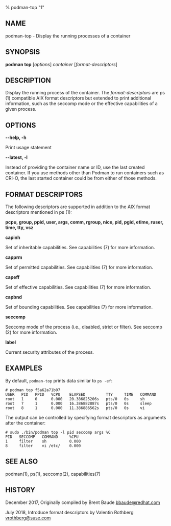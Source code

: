 % podman-top "1"

## NAME
podman\-top - Display the running processes of a container

## SYNOPSIS
**podman top** [*options*] *container* [*format-descriptors*]

## DESCRIPTION
Display the running process of the container. The *format-descriptors* are ps (1) compatible AIX format descriptors but extended to print additional information, such as the seccomp mode or the effective capabilities of a given process.

## OPTIONS

**--help, -h**

  Print usage statement

**--latest, -l**

Instead of providing the container name or ID, use the last created container. If you use methods other than Podman
to run containers such as CRI-O, the last started container could be from either of those methods.

## FORMAT DESCRIPTORS

The following descriptors are supported in addition to the AIX format descriptors mentioned in ps (1):

**pcpu, group, ppid, user, args, comm, rgroup, nice, pid, pgid, etime, ruser, time, tty, vsz**

**capinh**

  Set of inheritable capabilities. See capabilities (7) for more information.

**capprm**

  Set of permitted capabilities. See capabilities (7) for more information.

**capeff**

  Set of effective capabilities. See capabilities (7) for more information.

**capbnd**

  Set of bounding capabilities. See capabilities (7) for more information.

**seccomp**

  Seccomp mode of the process (i.e., disabled, strict or filter). See seccomp (2) for more information.

**label**

  Current security attributes of the process.

## EXAMPLES

By default, `podman-top` prints data similar to `ps -ef`:

```
# podman top f5a62a71b07
USER   PID   PPID   %CPU    ELAPSED         TTY     TIME   COMMAND
root   1     0      0.000   20.386825206s   pts/0   0s     sh
root   7     1      0.000   16.386882887s   pts/0   0s     sleep
root   8     1      0.000   11.386886562s   pts/0   0s     vi
```

The output can be controlled by specifying format descriptors as arguments after the container:

```
# sudo ./bin/podman top -l pid seccomp args %C
PID   SECCOMP   COMMAND     %CPU
1     filter    sh          0.000
8     filter    vi /etc/    0.000
```

## SEE ALSO
podman(1), ps(1), seccomp(2), capabilities(7)

## HISTORY
December 2017, Originally compiled by Brent Baude <bbaude@redhat.com>

July 2018, Introduce format descriptors by Valentin Rothberg <vrothberg@suse.com>
